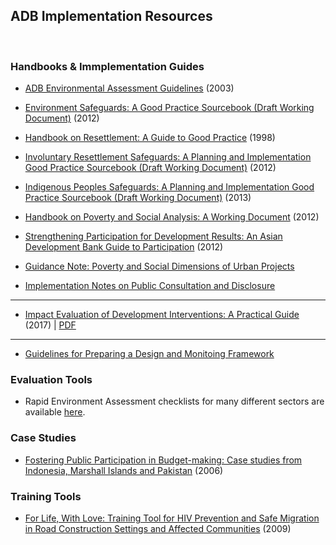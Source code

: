 ## ADB Implementation Resources

<p>&nbsp;</p>

<!--
*NOTE:* These documents are no longer available at the given links
-->

<!--
### Project categorization forms
-->

<!--
* environment [[PDF]](http://www.adb.org/Documents/Guidelines/Environmental_Assessment/Environmental-Categorization-Form.pdf) [[Doc]](http://www.adb.org/Documents/Guidelines/Environmental_Assessment/Environmental-Categorization-Form.doc)
* involuntary resettlement [[PDF]](http://www.adb.org/Documents/Guidelines/Resettlement/IR-Categorization-Form.pdf) [[Doc]](http://www.adb.org/Documents/Guidelines/Resettlement/IR-Categorization-Form.doc)
* 
Indigenous Peoples [[PDF]](http://www.adb.org/Documents/Guidelines/IndigenousPeoples/IP-Categorization-Form-Jun2010.pdf) [[Doc]](http://www.adb.org/Documents/Guidelines/IndigenousPeoples/IP-Categorization-Form-Jun2010.doc)
-->

### Handbooks & Immplementation Guides

* [ADB Environmental Assessment Guidelines](https://www.adb.org/documents/adb-environmental-assessment-guidelines) (2003) <!--[[PDF]](http://www.adb.org/documents/guidelines/environmental_assessment/)-->
* [Environment Safeguards: A Good Practice Sourcebook (Draft Working Document)](https://www.adb.org/documents/environment-safeguards-good-practice-sourcebook) (2012)
* [Handbook on Resettlement: A Guide to Good Practice](https://www.adb.org/documents/handbook-resettlement-guide-good-practice) (1998)
* [Involuntary Resettlement Safeguards: A Planning and Implementation Good Practice Sourcebook (Draft Working Document)](https://www.adb.org/documents/involuntary-resettlement-safeguards-planning-and-implementation-good-practice-sourcebook-d) (2012)
* [Indigenous Peoples Safeguards: A Planning and Implementation Good Practice Sourcebook (Draft Working Document)](https://www.adb.org/documents/indigenous-peoples-safeguards-planning-and-implementation-good-practice-sourcebook) (2013)
* [Handbook on Poverty and Social Analysis: A Working Document](https://www.adb.org/documents/handbook-poverty-and-social-analysis-working-document) (2012)
* [Strengthening Participation for Development Results: An Asian Development Bank Guide to Participation](https://www.adb.org/documents/strengthening-participation-development-results-asian-development-bank-guide-participation) (2012)
* [Guidance Note: Poverty and Social Dimensions of Urban Projects](https://www.adb.org/documents/guidance-note-poverty-and-social-dimensions-urban-projects)

* [Implementation Notes on Public Consultation and Disclosure](# "Public_Consultation_Information_Disclosure.pdf")



---

* [Impact Evaluation of Development Interventions: A Practical Guide](https://www.adb.org/publications/impact-evaluation-development-interventions-practical-guide) (2017) | [PDF](https://www.adb.org/sites/default/files/publication/392376/impact-evaluation-development-interventions-guide.pdf)


<!--
*NOTE:* These documents are no longer available at the given links
-->

<!--
### Case Studies

<!--
* [Fostering Public Participation in Budget-making: Case studies from Indonesia, Marshall Islands and Pakistan](http://www.adb.org/Documents/Books/Fostering-Public-Participation/fostering-public-participation.pdf) (2006)
* [Complaint Handling in the Rehabilitation of Aceh and Nias—Experiences of the Asian Development Bank and Other Organizations.](www.adb.org/ Documents/Books/ComplaintHandling-Rehabilitation/default.asp)


<!--
### Training Tools

<!--
* [For Life, With Love: Training Tool for HIV Prevention and Safe Migration in Road Construction Settings and Affected Communities](http://www.adb.org/documents/books/for-life-with-love/for-life-with-love.pdf) (2009)
-->



---


* [Guidelines for Preparing a Design and Monitoing Framework](https://www.adb.org/sites/default/files/institutional-document/32509/guidelines-preparing-dmf.pdf)


<!---

<h2 id="adb-implementation-resources">ADB Implementation Resources</h2>
<p>&nbsp;</p>
<h3 id="project-categorization-forms">Project categorization forms</h3>
<ul>
<li>environment <a href="http://www.adb.org/Documents/Guidelines/Environmental_Assessment/Environmental-Categorization-Form.pdf">[PDF]</a> <a href="http://www.adb.org/Documents/Guidelines/Environmental_Assessment/Environmental-Categorization-Form.doc">[Doc]</a></li>
<li>involuntary resettlement <a href="http://www.adb.org/Documents/Guidelines/Resettlement/IR-Categorization-Form.pdf">[PDF]</a> <a href="http://www.adb.org/Documents/Guidelines/Resettlement/IR-Categorization-Form.doc">[Doc]</a></li>
<li>Indigenous Peoples <a href="http://www.adb.org/Documents/Guidelines/IndigenousPeoples/IP-Categorization-Form-Jun2010.pdf">[PDF]</a> <a href="http://www.adb.org/Documents/Guidelines/IndigenousPeoples/IP-Categorization-Form-Jun2010.doc">[Doc]</a></li>
</ul>
<h3 id="handbooks">Handbooks</h3>
<ul>
<li><a href="http://www.adb.org/Documents/Handbooks/Resettlement/">Handbook_on_Resettlement.pdf Handbook on Resettlement: A Guide to Good Practice</a> (1998)</li>
<li><a href="http://www.adb.org/Documents/Handbooks/Social-Analysis/social-analysis-handbook.pdf">Handbook on Social Analysis, A Working Document</a> (Nov 2007)</li>
</ul>
<!--
* [Public_Consultation_Information_Disclosure.pdf Implementation Notes on Public Consultation and Disclosure](http://www.adb.org/documents/guidelines/environmental_assessment/)
-->

<h3 id="evaluation-tools">Evaluation Tools</h3>
<ul>
<li>Rapid Environment Assessment checklists for many different sectors are available <a href="http://www.adb.org/documents/Guidelines/Environmental_Assessment/eaguidelines002.asp">here</a>.</li>
</ul>
<h3 id="case-studies">Case Studies</h3>
<ul>
<li><a href="http://www.adb.org/Documents/Books/Fostering-Public-Participation/fostering-public-participation.pdf">Fostering Public Participation in Budget-making: Case studies from Indonesia, Marshall Islands and Pakistan</a> (2006)</li>
</ul>
<h3 id="training-tools">Training Tools</h3>
<ul>
<li><a href="http://www.adb.org/documents/books/for-life-with-love/for-life-with-love.pdf">For Life, With Love: Training Tool for HIV Prevention and Safe Migration in Road Construction Settings and Affected Communities</a> (2009)</li>
</ul>


<!--

[Aid for Trade in Asia and the Pacific: Promoting Economic Diversification and Empowerment](https://www.adb.org/publications/aid-trade-asia-pacific-economic-diversification-empowerment)

[Our Work in the Pacific](https://www.adb.org/sites/default/files/publication/158523/our-work-pacific-2017.pdf)

[ADB Approves Plan to Expand Presence in Pacific](https://www.adb.org/news/adb-approves-plan-expand-presence-pacific)

[Gender Checklists and Toolkits in Sector Work](https://www.adb.org/themes/gender/checklists-toolkits)

[Tool Kit on Gender Equality Results and Indicators](https://www.adb.org/documents/tool-kit-gender-equality-results-and-indicators)

[Gender, Law, and Policy in ADB Operations: A Tool Kit](https://www.adb.org/documents/gender-law-and-policy-adb-operations-tool-kit)

[Gender Checklist: Resettlement](https://www.adb.org/publications/gender-checklist-resettlement)

[Real-Time Evaluation of ADB’s Safeguard Implementation Experience Based on Selected Case Studies](https://www.adb.org/sites/default/files/evaluation-document/177678/files/safeguards-evaluation.pdf)

[Comments on World Bank Draft Guidance Note for ESS 5  Land Acquisition, Restrictions on Land Use and Involuntary Resettlement
from The International Network on Displacement and Resettlement  www.displacement.net 1
](http://indr.org/wp-content/uploads/2013/02/INDR-COMMENTS-ON-ESS5-GUIDANCE-NOTES.pdf)
--->
